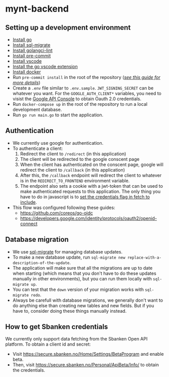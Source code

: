# mynt-backend

## Setting up a development environment
- [Install go](https://golang.org/doc/install)
- [Install sql-migrate](https://github.com/rubenv/sql-migrate)
- [Install golangci-lint](https://pre-commit.com/#install)
- [Install pre-commit](https://pre-commit.com/#install)
- [Install vscode](https://code.visualstudio.com/download)
- [Install the go vscode extension](https://code.visualstudio.com/docs/languages/go)
- [Install docker](https://docs.docker.com/get-docker/)
- Run `pre-commit install` in the root of the repository ([*see this guide for more details*](https://freshman.tech/linting-golang/))
- Create a `.env` file similar to `.env.sample`. `JWT_SIGNING_SECRET` can be whatever you want. For the `GOOGLE_AUTH_CLIENT*` variables, you need to visist the [Google API Console](https://console.developers.google.com/) to obtain Oauth 2.0 credentials.
- Run `docker-compose up` in the root of the repository to run a local development database.
- Run `go run main.go` to start the application.

## Authentication
- We currently use google for authentication.
- To authenticate a client:
    1. Redirect the client to `/redirect` (in this application)
    2. The client will be redirected to the google conscent page
    3. When the client has authenticated on the conscent page, google will redirect the client to `/callback` (in this application)
    4. After this, the `/callback` endpoint will redirect the client to whatever is in the `REDIRECT_TO_FRONTEND` environment variable.
    5. The endpoint also sets a cookie with a jwt-token that can be used to make authenticated requests to this application. The only thing you have to do in javascript is to [set the credentials flag in fetch to include](https://developer.mozilla.org/en-US/docs/Web/API/Fetch_API/Using_Fetch#sending_a_request_with_credentials_included).
- This flow was configured following these guides:
    - https://github.com/coreos/go-oidc
    - https://developers.google.com/identity/protocols/oauth2/openid-connect

## Database migration
- We use [sql-migrate](https://github.com/rubenv/sql-migrate) for managing database updates.
- To make a new database update, run `sql-migrate new replace-with-a-description-of-the-update`.
- The application will make sure that all the migrations are up to date when starting (which means that you don't have to do these updates manually in other environments), but you can run them locally with `sql-migrate up`.
- You can test that the `down` version of your migration works with `sql-migrate redo`.
- Always be carefull with database migrations, we generally don't want to do anything else than creating new tables and new fields. But if you have to, consider doing these things manually instead.

## How to get Sbanken credentials
We currently only support data fetching from the Sbanken Open API platform. To obtain a client id and secret:
- Visit https://secure.sbanken.no/Home/Settings/BetaProgram and enable beta.
- Then, visit https://secure.sbanken.no/Personal/ApiBeta/Info/ to obtain the credentials.
